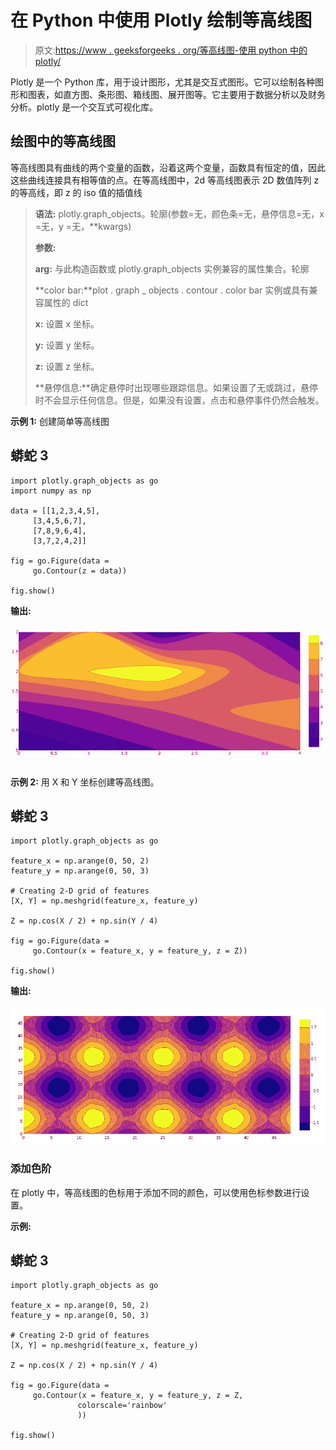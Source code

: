 # 在 Python 中使用 Plotly 绘制等高线图

> 原文:[https://www . geeksforgeeks . org/等高线图-使用 python 中的 plotly/](https://www.geeksforgeeks.org/contour-plots-using-plotly-in-python/)

Plotly 是一个 Python 库，用于设计图形，尤其是交互式图形。它可以绘制各种图形和图表，如直方图、条形图、箱线图、展开图等。它主要用于数据分析以及财务分析。plotly 是一个交互式可视化库。

## 绘图中的等高线图

等高线图具有曲线的两个变量的函数，沿着这两个变量，函数具有恒定的值，因此这些曲线连接具有相等值的点。在等高线图中，2d 等高线图表示 2D 数值阵列 z 的等高线，即 z 的 iso 值的插值线

> **语法:** plotly.graph_objects。轮廓(参数=无，颜色条=无，悬停信息=无，x =无，y =无，**kwargs)
> 
> **参数:**
> 
> **arg:** 与此构造函数或 plotly.graph_objects 实例兼容的属性集合。轮廓
> 
> **color bar:**plot . graph _ objects . contour . color bar 实例或具有兼容属性的 dict
> 
> **x:** 设置 x 坐标。
> 
> **y:** 设置 y 坐标。
> 
> **z:** 设置 z 坐标。
> 
> **悬停信息:**确定悬停时出现哪些跟踪信息。如果设置了无或跳过，悬停时不会显示任何信息。但是，如果没有设置，点击和悬停事件仍然会触发。

**示例 1:** 创建简单等高线图

## 蟒蛇 3

```
import plotly.graph_objects as go
import numpy as np

data = [[1,2,3,4,5],
     [3,4,5,6,7],
     [7,8,9,6,4],
     [3,7,2,4,2]]

fig = go.Figure(data =
     go.Contour(z = data))

fig.show()
```

**输出:**

![](img/a4bf913a03620f72bca4afdccef6858f.png)

**示例 2:** 用 X 和 Y 坐标创建等高线图。

## 蟒蛇 3

```
import plotly.graph_objects as go

feature_x = np.arange(0, 50, 2)
feature_y = np.arange(0, 50, 3)

# Creating 2-D grid of features
[X, Y] = np.meshgrid(feature_x, feature_y)

Z = np.cos(X / 2) + np.sin(Y / 4)

fig = go.Figure(data =
     go.Contour(x = feature_x, y = feature_y, z = Z))

fig.show()
```

**输出:**

![](img/297e482b76d034d126c7cecb146d6482.png)

### 添加色阶

在 plotly 中，等高线图的色标用于添加不同的颜色，可以使用色标参数进行设置。

**示例:**

## 蟒蛇 3

```
import plotly.graph_objects as go

feature_x = np.arange(0, 50, 2)
feature_y = np.arange(0, 50, 3)

# Creating 2-D grid of features
[X, Y] = np.meshgrid(feature_x, feature_y)

Z = np.cos(X / 2) + np.sin(Y / 4)

fig = go.Figure(data =
     go.Contour(x = feature_x, y = feature_y, z = Z,
               colorscale='rainbow'
               ))

fig.show()
```